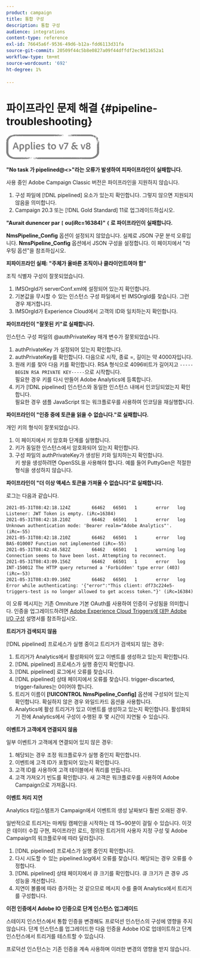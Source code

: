 ```yaml
---
product: campaign
title: 통합 구성
description: 통합 구성
audience: integrations
content-type: reference
exl-id: 76645a6f-9536-49d6-b12a-fdd6113d31fa
source-git-commit: 20509f44c5b8e0827a09f44dffdf2ec9d11652a1
workflow-type: tm+mt
source-wordcount: '692'
ht-degree: 1%

---
```


# 파이프라인 문제 해결 {#pipeline-troubleshooting}

![](../../assets/common.svg)

**&quot;No task 가 pipelined@&lt;>&quot;라는 오류가 발생하여 피파이프라인이 실패합니다.**

사용 중인 Adobe Campaign Classic 버전은 파이프라인을 지원하지 않습니다.

1. 구성 파일에 [!DNL pipelined] 요소가 있는지 확인합니다. 그렇지 않으면 지원되지 않음을 의미합니다.
1. Campaign 20.3 또는 [!DNL Gold Standard] 11로 업그레이드하십시오.

**&quot;Aurait dunencer par  `[` ou(iRc=16384)&quot; `{` 로 파이프라인이 실패합니다.**

**NmsPipeline_Config** 옵션이 설정되지 않았습니다. 실제로 JSON 구문 분석 오류입니다.
**NmsPipeline_Config** 옵션에서 JSON 구성을 설정합니다. 이 페이지에서 &quot;라우팅 옵션&quot;을 참조하십시오.

**피파이프라인 실패: &quot;주체가 올바른 조직이나 클라이언트여야 함&quot;**

조직 식별자 구성이 잘못되었습니다.

1. IMSOrgId가 serverConf.xml에 설정되어 있는지 확인합니다.
1. 기본값을 무시할 수 있는 인스턴스 구성 파일에서 빈 IMSOrgId를 찾습니다. 그런 경우 제거합니다.
1. IMSOrgId가 Experience Cloud에서 고객의 ID와 일치하는지 확인합니다.

**파이프라인이 &quot;잘못된 키&quot;로 실패합니다.**

인스턴스 구성 파일의 @authPrivateKey 매개 변수가 잘못되었습니다.

1. authPrivateKey 가 설정되어 있는지 확인합니다.
1. authPrivateKey를 확인합니다. 다음으로 시작, 종료 =, 길이는 약 4000자입니다.
1. 원래 키를 찾아 다음 키를 확인합니다. RSA 형식으로 4096비트가 길어지고 `-----BEGIN RSA PRIVATE KEY-----`으로 시작합니다.
   <br> 필요한 경우 키를 다시 만들어 Adobe Analytics에 등록합니다.
1. 키가 [!DNL pipelined] 인스턴스와 동일한 인스턴스 내에서 인코딩되었는지 확인합니다. <br>필요한 경우 샘플 JavaScript 또는 워크플로우를 사용하여 인코딩을 재실행합니다.

**파이프라인이 &quot;인증 중에 토큰을 읽을 수 없습니다.&quot;로 실패합니다.**

개인 키의 형식이 잘못되었습니다.

1. 이 페이지에서 키 암호화 단계를 실행합니다.
1. 키가 동일한 인스턴스에서 암호화되어 있는지 확인합니다.
1. 구성 파일의 authPrivateKey가 생성된 키와 일치하는지 확인합니다. <br>키 쌍을 생성하려면 OpenSSL을 사용해야 합니다. 예를 들어 PuttyGen은 적절한 형식을 생성하지 않습니다.

**파이프라인이 &quot;더 이상 액세스 토큰을 가져올 수 없습니다&quot;로 실패합니다.**

로그는 다음과 같습니다.

```
2021-05-31T08:42:18.124Z        66462   66501   1       error   log     Listener: JWT Token is empty. (iRc=16384)
2021-05-31T08:42:18.210Z        66462   66501   1       error   log     Unknown authentication mode: 'Bearer realm="Adobe Analytics"'. (iRc=-55)
2021-05-31T08:42:18.210Z        66462   66501   1       error   log     BAS-010007 Function not implemented (iRc=-55)
2021-05-31T08:42:48.582Z        66462   66501   1       warning log     Connection seems to have been lost. Attempting to reconnect.
2021-05-31T08:43:09.156Z        66462   66501   1       error   log     INT-150012 The HTTP query returned a 'Forbidden' type error (403) (iRc=-53)
2021-05-31T08:43:09.160Z        66462   66501   1       error   log     Error while authenticating: '{"error":"This client: df73c224e5-triggers-test is no longer allowed to get access token."}' (iRc=16384)
```

이 오류 메시지는 기존 Omniture 기본 OAuth를 사용하여 인증이 구성됨을 의미합니다. 인증을 업그레이드하려면 [Adobe Experience Cloud Triggers에 대한 Adobe I/O 구성](../../integrations/using/configuring-adobe-io.md) 설명서를 참조하십시오.

**트리거가 검색되지 않음**

[!DNL pipelined] 프로세스가 실행 중이고 트리거가 검색되지 않는 경우:

1. 트리거가 Analytics에서 활성화되어 있고 이벤트를 생성하고 있는지 확인합니다.
1. [!DNL pipelined] 프로세스가 실행 중인지 확인합니다.
1. [!DNL pipelined] 로그에서 오류를 찾습니다.
1. [!DNL pipelined] 상태 페이지에서 오류를 찾습니다. trigger-discarted, trigger-failures는 0이어야 합니다.
1. 트리거 이름이 **[!UICONTROL NmsPipeline_Config]** 옵션에 구성되어 있는지 확인합니다. 확실하지 않은 경우 와일드카드 옵션을 사용합니다.
1. Analytics에 활성 트리거가 있고 이벤트를 생성하고 있는지 확인합니다. 활성화되기 전에 Analytics에서 구성이 수행된 후 몇 시간이 지연될 수 있습니다.

**이벤트가 고객에게 연결되지 않음**

일부 이벤트가 고객에게 연결되어 있지 않은 경우:

1. 해당되는 경우 조정 워크플로우가 실행 중인지 확인합니다.
1. 이벤트에 고객 ID가 포함되어 있는지 확인합니다.
1. 고객 ID를 사용하여 고객 테이블에서 쿼리를 만듭니다.
1. 고객 가져오기 빈도를 확인합니다. 새 고객은 워크플로우를 사용하여 Adobe Campaign으로 가져옵니다.

**이벤트 처리 지연**

Analytics 타임스탬프가 Campaign에서 이벤트의 생성 날짜보다 훨씬 오래된 경우.

일반적으로 트리거는 마케팅 캠페인을 시작하는 데 15~90분이 걸릴 수 있습니다. 이것은 데이터 수집 구현, 파이프라인 로드, 정의된 트리거의 사용자 지정 구성 및 Adobe Campaign의 워크플로우에 따라 달라집니다.

1. [!DNL pipelined] 프로세스가 실행 중인지 확인합니다.
1. 다시 시도할 수 있는 pipelined.log에서 오류를 찾습니다. 해당되는 경우 오류를 수정합니다.
1. [!DNL pipelined] 상태 페이지에서 큐 크기를 확인합니다. 큐 크기가 큰 경우 JS 성능을 개선합니다.
1. 지연이 볼륨에 따라 증가하는 것 같으므로 메시지 수를 줄여 Analytics에서 트리거를 구성합니다.

**이전 인증에서 Adobe IO 인증으로 단계 인스턴스 업그레이드**

스테이지 인스턴스에서 통합 인증을 변경해도 프로덕션 인스턴스의 구성에 영향을 주지 않습니다. 단계 인스턴스를 업그레이드한 다음 인증을 Adobe IO로 업데이트하고 단계 인스턴스에서 트리거를 테스트할 수 있습니다.

프로덕션 인스턴스는 기존 인증을 계속 사용하며 이러한 변경의 영향을 받지 않습니다.

